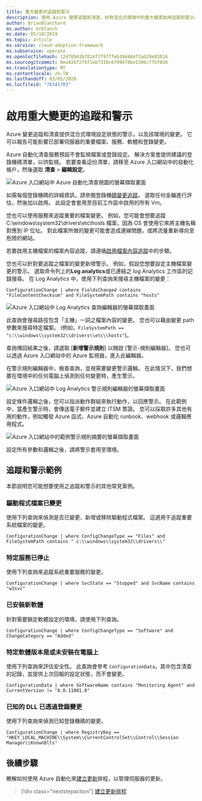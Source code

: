 ```yaml
---
title: 重大變更的追蹤和警示
description: 使用 Azure 變更追蹤和清查，針對混合式環境中的重大變更啟用追蹤和警示。
author: BrianBlanchard
ms.author: brblanch
ms.date: 05/10/2019
ms.topic: article
ms.service: cloud-adoption-framework
ms.subservice: operate
ms.openlocfilehash: 124f8943b7014f7f9fffeb39d464f3ad28e85816
ms.sourcegitcommit: 0ea426f2f471eb7310c6f09478be1306cf7bf0d8
ms.translationtype: MT
ms.contentlocale: zh-TW
ms.lasthandoff: 03/05/2020
ms.locfileid: "78341703"
---
```

# <a name="enable-tracking-and-alerting-for-critical-changes"></a>啟用重大變更的追蹤和警示

Azure 變更追蹤和清查提供混合式環境設定狀態的警示，以及該環境的變更。 它可以報告可能影響已部署伺服器的重要檔案、服務、軟體和登錄變更。

Azure 自動化清查服務預設不會監視檔案或登錄設定。 解決方案會提供建議的登錄機碼清單，以供監視。 若要查看這份清單，請移至 Azure 入口網站中的自動化帳戶，然後選取 **清查** > **編輯設定**。

![Azure 入口網站中 Azure 自動化清查視圖的螢幕擷取畫面](./media/change-tracking1.png)

如需每個登錄機碼的詳細資訊，請參閱登錄機[碼變更追蹤](https://docs.microsoft.com/azure/automation/automation-change-tracking#registry-key-change-tracking)。 選取任何金鑰進行評估，然後加以啟用。 此設定會套用至目前工作區中啟用的所有 Vm。

您也可以使用服務來追蹤重要的檔案變更。 例如，您可能會想要追蹤 C:\windows\system32\drivers\etc\hosts 檔案，因為 OS 會使用它來將主機名稱對應到 IP 位址。 對此檔案所做的變更可能會造成連線問題，或將流量重新導向至危險的網站。

若要啟用主機檔案的檔案內容追蹤，請遵循[啟用檔案內容追蹤](https://docs.microsoft.com/azure/automation/change-tracking-file-contents#enable-file-content-tracking)中的步驟。

您也可以針對要追蹤之檔案的變更新增警示。 例如，假設您想要設定主機檔案變更的警示。 選取命令列上的**Log analytics**或已連結之 log Analytics 工作區的記錄搜尋。 在 Log Analytics 中，使用下列查詢來搜尋主機檔案的變更：

```kusto
ConfigurationChange | where FieldsChanged contains "FileContentChecksum" and FileSystemPath contains "hosts"
```

![Azure 入口網站中 Log Analytics 查詢編輯器的螢幕擷取畫面](./media/change-tracking2.png)

此查詢會搜尋路徑包含「主機」一詞之檔案內容的變更。 您也可以藉由變更 path 參數來搜尋特定檔案。 (例如，`FileSystemPath ==  "c:\\windows\\system32\\drivers\\etc\\hosts"`)。
  
查詢傳回結果之後，請選取 [**新增警示規則**] 以開啟 [警示-規則編輯器]。 您也可以透過 Azure 入口網站中的 Azure 監視器，進入此編輯器。

在警示規則編輯器中，檢查查詢，並視需要變更警示邏輯。 在此情況下，我們想要在環境中的任何電腦上偵測到任何變更時，產生警示。

![Azure 入口網站中 Log Analytics 警示規則編輯器的螢幕擷取畫面](./media/change-tracking3.png)

設定條件邏輯之後，您可以指派動作群組來執行動作，以回應警示。 在此範例中，當產生警示時，會傳送電子郵件並建立 ITSM 票證。 您可以採取許多其他有用的動作，例如觸發 Azure 函式、Azure 自動化 runbook、webhook 或邏輯應用程式。

![Azure 入口網站中的範例警示規則摘要的螢幕擷取畫面](./media/change-tracking4.png)

設定所有參數和邏輯之後，請將警示套用至環境。

## <a name="tracking-and-alerting-examples"></a>追蹤和警示範例

本節說明您可能想要使用之追蹤和警示的其他常見案例。

### <a name="driver-file-changed"></a>驅動程式檔案已變更

使用下列查詢來偵測是否已變更、新增或移除驅動程式檔案。 這適用于追蹤重要系統檔案的變更。

  ```kusto
  ConfigurationChange | where ConfigChangeType == "Files" and FileSystemPath contains " c:\\windows\\system32\\drivers\\"
  ```

### <a name="specific-service-stopped"></a>特定服務已停止

使用下列查詢來追蹤系統重要服務的變更。

  ```kusto
  ConfigurationChange | where SvcState == "Stopped" and SvcName contains "w3svc"
  ```

### <a name="new-software-installed"></a>已安裝新軟體

針對需要鎖定軟體設定的環境，請使用下列查詢。

  ```kusto
  ConfigurationChange | where ConfigChangeType == "Software" and ChangeCategory == "Added"
  ```

### <a name="specific-software-version-is-or-isnt-installed-on-a-machine"></a>特定軟體版本是或未安裝在電腦上

使用下列查詢來評估安全性。 此查詢會參考 `ConfigurationData`，其中包含清查的記錄，並提供上次回報的設定狀態，而不會變更。

  ```kusto
  ConfigurationData | where SoftwareName contains "Monitoring Agent" and CurrentVersion != "8.0.11081.0"
  ```

### <a name="known-dll-changed-through-the-registry"></a>已知的 DLL 已透過登錄變更

使用下列查詢來偵測已知登錄機碼的變更。

  ```kusto
  ConfigurationChange | where RegistryKey == "HKEY_LOCAL_MACHINE\\System\\CurrentControlSet\\Control\\Session Manager\\KnownDlls"
  ```

## <a name="next-steps"></a>後續步驟

瞭解如何使用 Azure 自動化來[建立更新](./update-schedules.md)排程，以管理伺服器的更新。

> [!div class="nextstepaction"]
> [建立更新排程](./update-schedules.md)
